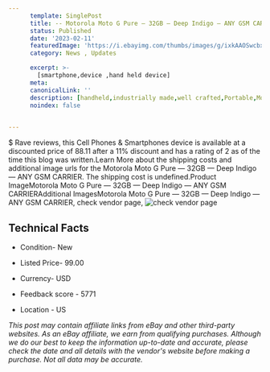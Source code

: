 ```yaml
---
      template: SinglePost
      title: -- Motorola Moto G Pure — 32GB — Deep Indigo — ANY GSM CARRIER
      status: Published
      date: '2023-02-11'
      featuredImage: 'https://i.ebayimg.com/thumbs/images/g/ixkAAOSwcbxjWUEu/s-l225.jpg'
      category: News , Updates

      excerpt: >-
        [smartphone,device ,hand held device]
      meta:
      canonicalLink: ''
      description: [handheld,industrially made,well crafted,Portable,Mobile,Compact,Convenient,Lightweight,Maneuverable,Man-portable,Miniature,Carriable,Hand-held,Light,Holdable,Transportable,Mobile device,Pocket-sized,On-the-go,Wireless,Cordless,Compact size,Convenient size, smartphone,device ,hand held device]
      noindex: false

        
---
```

$
    Rave reviews, this Cell Phones & Smartphones device is available at a discounted price of 88.11 after a 11% discount and has a rating of 2 as of the time this blog was written.Learn More about the shipping costs and additional image urls for the Motorola Moto G Pure — 32GB — Deep Indigo — ANY GSM CARRIER. The shipping cost is undefined.Product ImageMotorola Moto G Pure — 32GB — Deep Indigo — ANY GSM CARRIERAdditional ImagesMotorola Moto G Pure — 32GB — Deep Indigo — ANY GSM CARRIER, check vendor page, ![check vendor page](https://origin-galleryplus.ebayimg.com/ws/web/255796237286_2_0_1/225x225.jpg,https://origin-galleryplus.ebayimg.com/ws/web/255796237286_3_0_1/225x225.jpg,https://origin-galleryplus.ebayimg.com/ws/web/255796237286_4_0_1/225x225.jpg,https://origin-galleryplus.ebayimg.com/ws/web/255796237286_5_0_1/225x225.jpg,https://origin-galleryplus.ebayimg.com/ws/web/255796237286_6_0_1/225x225.jpg,https://origin-galleryplus.ebayimg.com/ws/web/255796237286_7_0_1/225x225.jpg,https://origin-galleryplus.ebayimg.com/ws/web/255796237286_8_0_1/225x225.jpg)
    
    

 ## Technical Facts 



     
      

 - Condition- New 


      

 - Listed Price- 99.00 


      

 - Currency- USD 


      

 - Feedback score - 5771 


      

 - Location - US 


      
      

 *_This post may contain affiliate links from eBay and other third-party websites. As an eBay affiliate, we earn from qualifying purchases. Although we do our best to keep the information up-to-date and accurate, please check the date and all details with the vendor's website before making a purchase. Not all data may be accurate._*



    
    
    
    
    